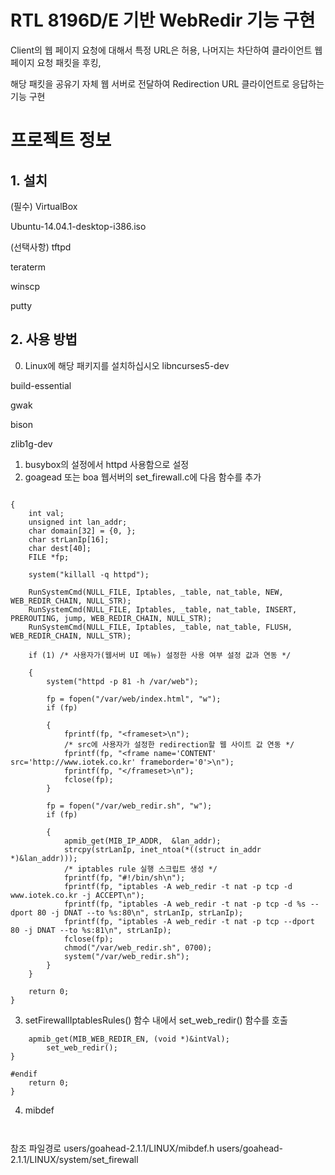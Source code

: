 # RTL 8196D/E 기반 WebRedir 기능 구현

Client의 웹 페이지 요청에 대해서 특정 URL은 허용, 나머지는 차단하여 클라이언트 웹 페이지 요청 패킷을 후킹,

해당 패킷을 공유기 자체 웹 서버로 전달하여 Redirection URL 클라이언트로 응답하는 기능 구현

# 프로젝트 정보

## 1. 설치

(필수)
VirtualBox

Ubuntu-14.04.1-desktop-i386.iso

(선택사항)
tftpd

teraterm

winscp

putty

## 2. 사용 방법

0) Linux에 해당 패키지를 설치하십시오
libncurses5-dev

build-essential

gwak

bison

zlib1g-dev

1. busybox의 설정에서 httpd 사용함으로 설정
2. goagead 또는 boa 웹서버의 set_firewall.c에 다음 함수를 추가

```int set_web_redir()

{
    int val;
    unsigned int lan_addr;
    char domain[32] = {0, };
    char strLanIp[16];
    char dest[40];
    FILE *fp;

    system("killall -q httpd");

    RunSystemCmd(NULL_FILE, Iptables, _table, nat_table, NEW, WEB_REDIR_CHAIN, NULL_STR);
    RunSystemCmd(NULL_FILE, Iptables, _table, nat_table, INSERT, PREROUTING, jump, WEB_REDIR_CHAIN, NULL_STR);
    RunSystemCmd(NULL_FILE, Iptables, _table, nat_table, FLUSH, WEB_REDIR_CHAIN, NULL_STR);

    if (1) /* 사용자가(웹서버 UI 메뉴) 설정한 사용 여부 설정 값과 연동 */

    {
        system("httpd -p 81 -h /var/web");

        fp = fopen("/var/web/index.html", "w");
        if (fp)

        {
            fprintf(fp, "<frameset>\n");
            /* src에 사용자가 설정한 redirection할 웹 사이트 값 연동 */
            fprintf(fp, "<frame name='CONTENT' src='http://www.iotek.co.kr' frameborder='0'>\n");
            fprintf(fp, "</frameset>\n");
            fclose(fp);
        }

        fp = fopen("/var/web_redir.sh", "w");
        if (fp)

        {
            apmib_get(MIB_IP_ADDR,  &lan_addr);
            strcpy(strLanIp, inet_ntoa(*((struct in_addr *)&lan_addr)));
            /* iptables rule 실행 스크립트 생성 */
            fprintf(fp, "#!/bin/sh\n");
            fprintf(fp, "iptables -A web_redir -t nat -p tcp -d www.iotek.co.kr -j ACCEPT\n");
            fprintf(fp, "iptables -A web_redir -t nat -p tcp -d %s --dport 80 -j DNAT --to %s:80\n", strLanIp, strLanIp);
            fprintf(fp, "iptables -A web_redir -t nat -p tcp --dport 80 -j DNAT --to %s:81\n", strLanIp);
            fclose(fp);
            chmod("/var/web_redir.sh", 0700);
            system("/var/web_redir.sh");
        }
    }

    return 0;
}
```

3. setFirewallIptablesRules() 함수 내에서 set_web_redir() 함수를 호출
```#if 1
	apmib_get(MIB_WEB_REDIR_EN, (void *)&intVal);
		set_web_redir();
}

#endif
	return 0;
}
```

4. mibdef 
```MIBDEF(unsigned char, web_redir_en, , WEB_REDIR_EN, BYTE_T, APMIB_T, 0, 0)
```
```MIBDEF(unsigned char, web_redir_rul, [40], WEB_REDIR_URL, STRING_T, APMIB_T, 0, 0)
```

참조 파일경로
users/goahead-2.1.1/LINUX/mibdef.h
users/goahead-2.1.1/LINUX/system/set_firewall
